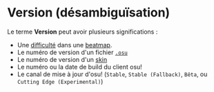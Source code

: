 # Version (désambiguïsation)

Le terme **Version** peut avoir plusieurs significations :

- Une [difficulté](/wiki/Beatmap/Difficulty) dans une [beatmap](/wiki/Beatmap).
- Le numéro de version d'un fichier [`.osu`](/wiki/Client/File_formats/Osu_(file_format))
- Le numéro de version d'un [skin](/wiki/Skinning)
- Le numéro ou la date de build du client osu!
- Le canal de mise à jour d'osu! (`Stable`, `Stable (Fallback)`, `Bêta`, ou `Cutting Edge (Experimental)`)
